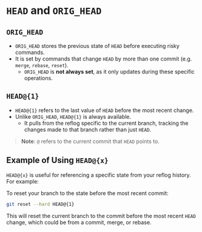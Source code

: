 # `HEAD` and `ORIG_HEAD`

## `ORIG_HEAD`
* `ORIG_HEAD` stores the previous state of `HEAD` before executing risky commands.
* It is set by commands that change `HEAD` by more than one commit (e.g. `merge`, `rebase`, `reset`).
  * `ORIG_HEAD` is **not always set**, as it only updates during these specific operations.

## `HEAD@{1}`
* `HEAD@{1}` refers to the last value of `HEAD` before the most recent change.
* Unlike `ORIG_HEAD`, `HEAD@{1}` is always available.
  * It pulls from the reflog specific to the current branch, tracking the changes made to that branch rather than just `HEAD`.

> __Note__: `@` refers to the current commit that `HEAD` points to.

## Example of Using `HEAD@{x}`

`HEAD@{x}` is useful for referencing a specific state from your reflog history. For example:

To reset your branch to the state before the most recent commit:

```bash
git reset --hard HEAD@{1}
```

This will reset the current branch to the commit before the most recent `HEAD` change, which could be from a commit, merge, or rebase.
